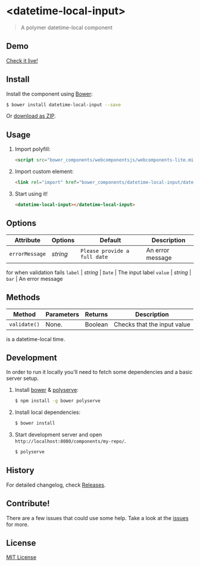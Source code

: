 # &lt;datetime-local-input&gt;

> A polymer datetime-local component

## Demo

[Check it live!](http://greenyouse.github.io/datetime-local-input)

## Install

Install the component using [Bower](http://bower.io/):

```sh
$ bower install datetime-local-input --save
```

Or [download as ZIP](https://github.com/greenyouse/datetime-local-input/archive/master.zip).

## Usage

1. Import polyfill:

    ```html
    <script src="bower_components/webcomponentsjs/webcomponents-lite.min.js"></script>
    ```

2. Import custom element:

    ```html
    <link rel="import" href="bower_components/datetime-local-input/datetime-local-input.html">
    ```

3. Start using it!

    ```html
    <datetime-local-input></datetime-local-input>
    ```

## Options

Attribute     | Options     | Default      | Description
---           | ---         | ---          | ---
`errorMessage`         | *string*    | `Please provide a full date` | An error message
for when validation fails
`label`         | *string*    | `Date`        | The input label
`value`         | *string*    | `bar`        | An error message

## Methods

Method        | Parameters   | Returns     | Description
---           | ---          | ---         | ---
`validate()`   | None.        | Boolean    | Checks that the input value
is a datetime-local time.

## Development

In order to run it locally you'll need to fetch some dependencies and a basic server setup.

1. Install [bower](http://bower.io/) & [polyserve](https://npmjs.com/polyserve):

    ```sh
    $ npm install -g bower polyserve
    ```

2. Install local dependencies:

    ```sh
    $ bower install
    ```

3. Start development server and open `http://localhost:8080/components/my-repo/`.

    ```sh
    $ polyserve
    ```

## History

For detailed changelog, check [Releases](https://github.com/greenyouse/datetime-local-input/releases).

## Contribute!

There are a few issues that could use some help. Take a look at the
[issues](https://github.com/greenyouse/event-planner/issues) for more.

## License

[MIT License](http://opensource.org/licenses/MIT)
